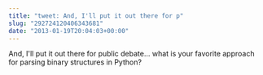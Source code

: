 ```yaml
---
title: "tweet: And, I'll put it out there for p"
slug: "292724120406343681"
date: "2013-01-19T20:04:03+00:00"
---
```

And, I'll put it out there for public debate... what is your favorite approach for parsing binary structures in Python?